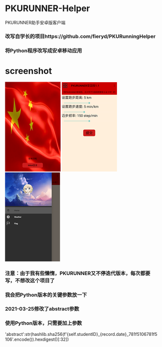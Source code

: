 # PKURUNNER-Helper
PKURUNNER助手安卓版客户端

### 改写自学长的项目https://github.com/fieryd/PKURunningHelper
### 将Python程序改写成安卓移动应用

# screenshot
![](https://github.com/LoseNine/PKURunnerHelper/blob/master/imgs/1.png)
![](https://github.com/LoseNine/PKURunnerHelper/blob/master/imgs/2.png)
![](https://github.com/LoseNine/PKURunnerHelper/blob/master/imgs/3.png)

### 注意：由于我有些懒惰，PKURUNNER又不停迭代版本，每次都要写，不想改这个项目了
### 我会把Python版本的关键参数放一下
### 2021-03-25修改了abstract参数
### 使用Python版本，只需要加上参数
'abstract':str(hashlib.sha256(f'{self.studentID}_{record.date}_781f5106781f5106'.encode()).hexdigest()[:32])
